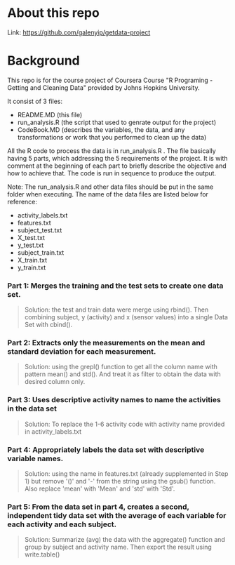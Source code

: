 # About this repo
Link: https://github.com/galenyip/getdata-project

# Background
This repo is for the course project of Coursera Course "R Programing - Getting and Cleaning Data" provided by Johns Hopkins University.

It consist of 3 files:
- README.MD (this file)
- run_analysis.R (the script that used to genrate output for the project)
- CodeBook.MD (describes the variables, the data, and any transformations or work that you performed to clean up the data)

All the R code to process the data is in run_analysis.R .  The file basically having 5 parts, which addressing the 5 requirements of the project.  It is with comment at the beginning of each part to briefly describe the objective and how to achieve that.  The code is run in sequence to produce the output.

Note: The run_analysis.R and other data files should be put in the same folder when executing.  The name of the data files are listed below for reference:
- activity_labels.txt
- features.txt
- subject_test.txt
- X_test.txt
- y_test.txt
- subject_train.txt
- X_train.txt
- y_train.txt

### Part 1: Merges the training and the test sets to create one data set. 

> Solution: the test and train data were merge using rbind().  Then combining subject, y (activity) and x (sensor values) into a single Data Set with cbind(). 

### Part 2: Extracts only the measurements on the mean and standard deviation for each measurement.  

> Solution: using the grepl() function to get all the column name with pattern  mean() and std(). And treat it as filter to obtain the data with desired column only.

### Part 3: Uses descriptive activity names to name the activities in the data set 

> Solution: To replace the 1-6 activity code with activity name provided in activity_labels.txt

### Part 4: Appropriately labels the data set with descriptive variable names.

> Solution: using the name in features.txt (already supplemented in Step 1) but remove '()' and '-' from the string using the gsub() function. Also replace 'mean' with 'Mean' and 'std' with 'Std'.

### Part 5: From the data set in part 4, creates a second, independent tidy data set with the average of each variable for each activity and each subject.

> Solution: Summarize (avg) the data with the aggregate() function and group by  subject and activity name.  Then export the result using write.table()